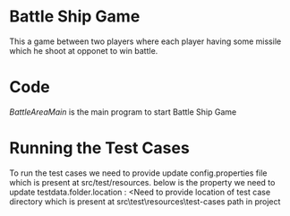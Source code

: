 # Battle Ship Game

This a game between two players where each player having some missile which he shoot at opponet to win battle.

# Code
*BattleAreaMain* is the main program to start Battle Ship Game 


# Running the Test Cases
To run the test cases we need to provide update config.properties file which is present at <project-path>src/test/resources.
below is the property we need to update
testdata.folder.location : <Need to provide location of test case directory which is present at src\test\resources\test-cases path in project
